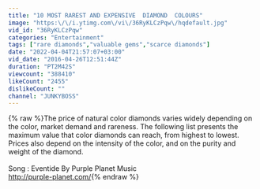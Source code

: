 ```yaml
---
title: "10 MOST RAREST AND EXPENSIVE  DIAMOND  COLOURS"
image: "https:\/\/i.ytimg.com\/vi\/36RyKLCzPqw\/hqdefault.jpg"
vid_id: "36RyKLCzPqw"
categories: "Entertainment"
tags: ["rare diamonds","valuable gems","scarce diamonds"]
date: "2022-04-04T21:57:07+03:00"
vid_date: "2016-04-26T12:51:44Z"
duration: "PT2M42S"
viewcount: "388410"
likeCount: "2455"
dislikeCount: ""
channel: "JUNKYBOSS"
---
```

{% raw %}The price of natural color diamonds varies widely depending on the color, market demand and rareness. The following list presents the maximum value that color diamonds can reach, from highest to lowest. Prices also depend on the intensity of the color, and on the purity and weight of the diamond.<br /><br />Song : Eventide By Purple Planet Music<br /><a rel="nofollow" target="blank" href="http://purple-planet.com/">http://purple-planet.com/</a>{% endraw %}
